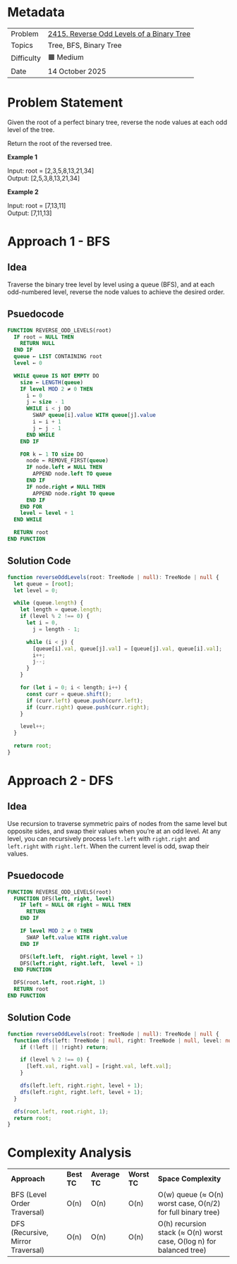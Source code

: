 # Metadata

<table>
  <tr>
   <td>Problem
   </td>
   <td><a href="https://leetcode.com/problems/reverse-odd-levels-of-binary-tree/">2415. Reverse Odd Levels of a Binary Tree</a>
   </td>
  </tr>
  <tr>
   <td>Topics
   </td>
   <td>Tree, BFS, Binary Tree
   </td>
  </tr>
  <tr>
   <td>Difficulty
   </td>
   <td>🟧 Medium
   </td>
  </tr>
  <tr>
   <td>Date
   </td>
   <td>14 October 2025
   </td>
  </tr>
</table>

# Problem Statement

Given the root of a perfect binary tree, reverse the node values at each odd level of the tree.

Return the root of the reversed tree.

**Example 1**

Input: root = [2,3,5,8,13,21,34] \
Output: [2,5,3,8,13,21,34]

**Example 2**

Input: root = [7,13,11] \
Output: [7,11,13]

# Approach 1 - BFS

## Idea

Traverse the binary tree level by level using a queue (BFS), and at each odd-numbered level, reverse the node values to achieve the desired order.

## Psuedocode

```sql
FUNCTION REVERSE_ODD_LEVELS(root)
  IF root = NULL THEN
    RETURN NULL
  END IF
  queue ← LIST CONTAINING root
  level ← 0

  WHILE queue IS NOT EMPTY DO
    size ← LENGTH(queue)
    IF level MOD 2 ≠ 0 THEN
      i ← 0
      j ← size - 1
      WHILE i < j DO
        SWAP queue[i].value WITH queue[j].value
        i ← i + 1
        j ← j - 1
      END WHILE
    END IF

    FOR k ← 1 TO size DO
      node ← REMOVE_FIRST(queue)
      IF node.left ≠ NULL THEN
        APPEND node.left TO queue
      END IF
      IF node.right ≠ NULL THEN
        APPEND node.right TO queue
      END IF
    END FOR
    level ← level + 1
  END WHILE

  RETURN root
END FUNCTION
```

## Solution Code

```ts
function reverseOddLevels(root: TreeNode | null): TreeNode | null {
  let queue = [root];
  let level = 0;

  while (queue.length) {
    let length = queue.length;
    if (level % 2 !== 0) {
      let i = 0,
        j = length - 1;

      while (i < j) {
        [queue[i].val, queue[j].val] = [queue[j].val, queue[i].val];
        i++;
        j--;
      }
    }

    for (let i = 0; i < length; i++) {
      const curr = queue.shift();
      if (curr.left) queue.push(curr.left);
      if (curr.right) queue.push(curr.right);
    }

    level++;
  }

  return root;
}
```

# Approach 2 - DFS

## Idea

Use recursion to traverse symmetric pairs of nodes from the same level but opposite sides, and swap their values when you’re at an odd level. At any level, you can recursively process `left.left` with `right.right` and `left.right` with `right.left`. When the current level is odd, swap their values.

## Psuedocode

```sql
FUNCTION REVERSE_ODD_LEVELS(root)
  FUNCTION DFS(left, right, level)
    IF left = NULL OR right = NULL THEN
      RETURN
    END IF

    IF level MOD 2 ≠ 0 THEN
      SWAP left.value WITH right.value
    END IF

    DFS(left.left,  right.right, level + 1)
    DFS(left.right, right.left,  level + 1)
  END FUNCTION

  DFS(root.left, root.right, 1)
  RETURN root
END FUNCTION
```

## Solution Code

```ts
function reverseOddLevels(root: TreeNode | null): TreeNode | null {
  function dfs(left: TreeNode | null, right: TreeNode | null, level: number) {
    if (!left || !right) return;

    if (level % 2 !== 0) {
      [left.val, right.val] = [right.val, left.val];
    }

    dfs(left.left, right.right, level + 1);
    dfs(left.right, right.left, level + 1);
  }

  dfs(root.left, root.right, 1);
  return root;
}
```

#

# Complexity Analysis

<table>
  <tr>
   <td><strong>Approach</strong>
   </td>
   <td><strong>Best TC</strong>
   </td>
   <td><strong>Average TC</strong>
   </td>
   <td><strong>Worst TC</strong>
   </td>
   <td><strong>Space Complexity</strong>
   </td>
  </tr>
  <tr>
   <td>BFS (Level Order Traversal)
   </td>
   <td>O(n)
   </td>
   <td>O(n)
   </td>
   <td>O(n)
   </td>
   <td>O(w) queue (≈ O(n) worst case, O(n/2) for full binary tree)
   </td>
  </tr>
  <tr>
   <td>DFS (Recursive, Mirror Traversal)
   </td>
   <td>O(n)
   </td>
   <td>O(n)
   </td>
   <td>O(n)
   </td>
   <td>O(h) recursion stack (≈ O(n) worst case, O(log n) for balanced tree)
   </td>
  </tr>
</table>
